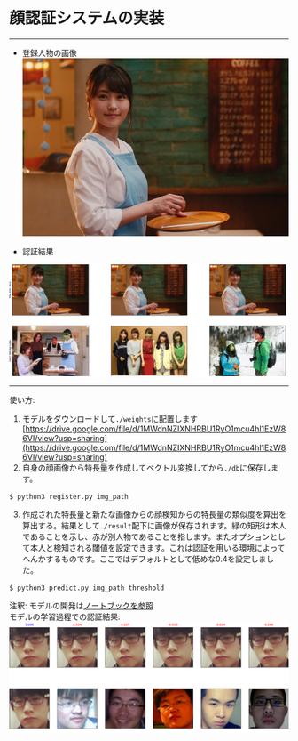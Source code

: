 # 顔認証システムの実装  
---  
+ 登録人物の画像  
![./img/sample](./img/sample/sample_register.jpg)    
  
+ 認証結果  
  
![alt](./img/proto/recognized.png)  
  
---  
  
使い方:  
1. モデルをダウンロードして`./weights`に配置します  
[https://drive.google.com/file/d/1MWdnNZIXNHRBU1RyO1mcu4hl1EzW86VI/view?usp=sharing](https://drive.google.com/file/d/1MWdnNZIXNHRBU1RyO1mcu4hl1EzW86VI/view?usp=sharing)  
2. 自身の顔画像から特長量を作成してベクトル変換してから`./db`に保存します。  
```
$ python3 register.py img_path
```
3. 作成された特長量と新たな画像からの顔検知からの特長量の類似度を算出を算出する。結果として`./result`配下に画像が保存されます。緑の矩形は本人であることを示し、赤が別人物であることを指します。またオプションとして本人と検知される閾値を設定できます。これは認証を用いる環境によってへんかするものです。ここではデフォルトとして低めな0.4を設定しました。    
```
$ python3 predict.py img_path threshold
```  
注釈: モデルの開発は[ノートブックを参照](./notebook)  
モデルの学習過程での認証結果:     
![alt](./img/proto/sim_face.png)    
